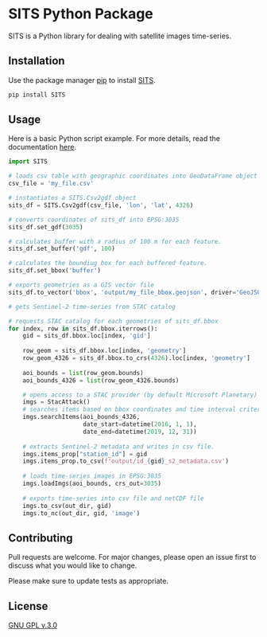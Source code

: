 # SITS Python Package

SITS is a Python library for dealing with satellite images time-series.

## Installation

Use the package manager [pip](https://pip.pypa.io/en/stable/) to install [SITS](https://pypi.org/project/SITS/).

```bash
pip install SITS
```

## Usage

Here is a basic Python script example. For more details, read the documentation [here](https://sits.readthedocs.io/en/latest/index.html).

```python
import SITS

# loads csv table with geographic coordinates into GeoDataFrame object
csv_file = 'my_file.csv'

# instantiates a SITS.Csv2gdf object
sits_df = SITS.Csv2gdf(csv_file, 'lon', 'lat', 4326)

# converts coordinates of sits_df into EPSG:3035 
sits_df.set_gdf(3035)

# calculates buffer with a radius of 100 m for each feature.
sits_df.set_buffer('gdf', 100)

# calculates the boundiug box for each buffered feature.
sits_df.set_bbox('buffer')

# exports geometries as a GIS vector file
sits_df.to_vector('bbox', 'output/my_file_bbox.geojson', driver='GeoJSON')

# gets Sentinel-2 time-series from STAC catalog

# requests STAC catalog for each geometries of sits_df.bbox
for index, row in sits_df.bbox.iterrows():
    gid = sits_df.bbox.loc[index, 'gid']
    
    row_geom = sits_df.bbox.loc[index, 'geometry']
    row_geom_4326 = sits_df.bbox.to_crs(4326).loc[index, 'geometry']
    
    aoi_bounds = list(row_geom.bounds)
    aoi_bounds_4326 = list(row_geom_4326.bounds)

    # opens access to a STAC provider (by default Microsoft Planetary)
    imgs = StacAttack()
    # searches items based on bbox coordinates and time interval criteria
    imgs.searchItems(aoi_bounds_4326, 
                     date_start=datetime(2016, 1, 1), 
                     date_end=datetime(2019, 12, 31))
    
    # extracts Sentinel-2 metadata and writes in csv file.
    imgs.items_prop["station_id"] = gid
    imgs.items_prop.to_csv(f'output/id_{gid}_s2_metadata.csv')
    
    # loads time-series images in EPSG:3035
    imgs.loadImgs(aoi_bounds, crs_out=3035)
    
    # exports time-series into csv file and netCDF file
    imgs.to_csv(out_dir, gid)
    imgs.to_nc(out_dir, gid, 'image')
```

## Contributing

Pull requests are welcome. For major changes, please open an issue first
to discuss what you would like to change.

Please make sure to update tests as appropriate.

## License

[GNU GPL v.3.0](LICENSE)